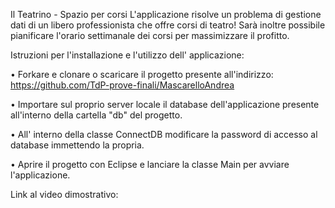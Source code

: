 Il Teatrino - Spazio per corsi
L'applicazione risolve un problema di gestione dati di un libero professionista che offre corsi di teatro! Sarà inoltre possibile pianificare l'orario settimanale dei corsi per massimizzare il profitto.

Istruzioni per l'installazione e l'utilizzo dell' applicazione:

  • Forkare e clonare o scaricare il progetto presente all'indirizzo: https://github.com/TdP-prove-finali/MascarelloAndrea

  • Importare sul proprio server locale il database dell'applicazione presente all'interno della cartella "db" del progetto.

  • All' interno della classe ConnectDB modificare la password di accesso al database immettendo la propria.

  • Aprire il progetto con Eclipse e lanciare la classe Main per avviare l'applicazione.

Link al video dimostrativo: 

